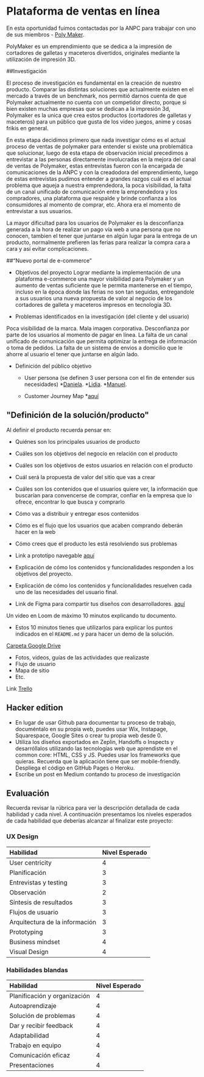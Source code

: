 # Plataforma de ventas en línea
En esta oportunidad fuimos contactadas por la ANPC para trabajar con uno de sus miembros - [Poly Maker](https://www.instagram.com/poly_maker/).

PolyMaker es un emprendimiento que se dedica a la impresión de cortadores de galletas y maceteros divertidos, originales mediante la utilización de impresión 3D.

##Investigación

El proceso de investigación es fundamental en la creación de nuestro producto. Comparar las distintas soluciones que actualmente existen en el mercado a través de un benchmark, nos permitió darnos cuenta de que Polymaker actualmente no cuenta con un competidor directo, porque si bien existen muchas empresas que se dedican a la impresión 3d, Polymaker es la unica que crea estos productos (cortadores de galletas y maceteros) para un público que gusta de los video juegos, anime y cosas frikis en general.

En esta etapa decidimos primero que nada investigar cómo es el actual  proceso de ventas de polymaker para entender si existe una problemática que solucionar, luego de esta etapa de observación inicial precedimos a entrevistar a las personas directamente involucradas en la mejora del canal de ventas de Polymaker, estas entrevistas fueron con la encargada de comunicaciones de la ANPC y con la creadodora del emprendimiento, luego de estas entrevistas pudimos entender a grandes razgos cuál es el actual problema que aqueja a nuestra emprendedora, la poca visibilidad, la falta de un canal unificado de comunicación entre la emprendedora y los compradores, una plataforma que respalde y brinde confianza a los consumidores al momento de comprar, etc. Ahora era el momento de entrevistar a sus usuarios.

La mayor dificultad para los usuarios de Polymaker es la desconfianza generada a la hora de realizar un pago vía web a una persona que no conocen, tambien el tener que juntarse en algún lugar para la entrega de un producto, normalmente prefieren las ferias para realizar la compra cara a cara y así evitar complicaciones.


##“Nuevo portal de e-commerce”

* Objetivos del proyecto 
Lograr mediante la implementación de una plataforma e-commerce una mayor visibilidad para Polymaker y un aumento de ventas suficiente que le permita mantenerse en el tiempo, incluso en la época donde las ferias no son tan seguidas, entregandole a sus usuarios una nueva propuesta de valor al negocio de los cortadores de galleta y maceteros impresos en tecnología 3D.

* Problemas identificados en la investigación (del cliente y del usuario)

Poca visibilidad de la marca.
Mala imagen corporativa.
Desconfianza por parte de los usuarios al momento de pagar en línea.
La falta de un canal unificado de comunicación que permita optimizar la entrega de información o toma de pedidos.
La falta de un sistema de envios a domicilio que le ahorre al usuario el tener que juntarse en algún lado.

* Definición del público objetivo
    * User persona 
    (se definen 3 user persona con el fin de entender sus necesidades)
    *[Daniela](https://drive.google.com/file/d/129BmSpzEYikmxofLllt5fIjm7GpNy-ho/view?usp=sharing).
    *[Lidia](https://drive.google.com/file/d/1w4XAg9I8j14fHTuWxqvXx40mGcX3B6am/view?usp=sharing).
    *[Manuel](https://drive.google.com/file/d/1hsF6Lc_44PApbN_eBSFh_El22NlFVqB9/view?usp=sharing).

    * Customer Journey Map *[aquí](https://drive.google.com/file/d/1-KgeUGA6iJVMcMGTwM2cgFs6480y6mk0/view?usp=sharing)

## "Definición de la solución/producto"

Al definir el producto recuerda pensar en:

* Quiénes son los principales usuarios de producto 
* Cuáles son los objetivos del negocio en relación con el producto
* Cuáles son los objetivos de estos usuarios en relación con el producto
* Cuál será la propuesta de valor del sitio que vas a crear
* Cuáles son los contenidos que el usuarios quiere ver, la información que
  buscarían para convencerse de comprar, confiar en la empresa que lo ofrece,
  encontrar lo que busca y comprarlo
* Cómo vas a distribuir y entregar esos contenidos
* Cómo es el flujo que los usuarios que acaben comprando deberán hacer en la web
* Cómo crees que el producto les está resolviendo sus problemas


* Link a prototipo navegable [aquí](https://www.figma.com/proto/0HJH7Y4DLTVU3m8h3x1sCbAT/Untitled?node-id=2%3A0&scaling=min-zoom&redirected=1)

* Explicación de cómo los contenidos y funcionalidades responden a los objetivos
  del proyecto. 

* Explicación de cómo los contenidos y funcionalidades resuelven cada uno de las
  necesidades del usuario final.

* Link de Figma para compartir tus diseños con desarrolladores. [aquí](https://www.figma.com/file/0HJH7Y4DLTVU3m8h3x1sCbAT/Untitled?node-id=2%3A0)

Un video en Loom de máximo 10 minutos explicando tu documento.
* Estos 10 minutos tienes que utilizarlos para explicar los puntos indicados en
  el `README.md` y para hacer un demo de la solución.

[Carpeta Google Drive](https://drive.google.com/open?id=1bOBceZfpAGXA5EHy9DFOfa_sny_pfahD)

* Fotos, videos, guías de las actividades que realizaste
* Flujo de usuario
* Mapa de sitio
* Etc.

Link [Trello](https://trello.com/b/dcWd39Sf/plataforma-de-ventas-en-l%C3%ADnea)




## Hacker edition

- En lugar de usar Github para documentar tu proceso de trabajo, documéntalo en
  su propia web, puedes usar Wix, Instapage, Squarespace, Google Sites o crear tu
propia web desde 0. 
- Utiliza los diseños exportados en Zeplin, Handoffs o Inspects y desarróllalos
utilizando las tecnologías web que aprendiste en el common core: HTML, CSS y JS.
Puedes usar los frameworks que quieras. Recuerda que la aplicación tiene que ser
mobile-friendly. Despliega el código en GitHub Pages o Heroku.
- Escribe un post en Medium contando tu proceso de investigación

## Evaluación

Recuerda revisar la rúbrica para ver la descripción detallada de cada habilidad
y cada nivel. A continuación presentamos los niveles esperados de cada habilidad
que deberías alcanzar al finalizar este proyecto:

### UX Design

|Habilidad|Nivel Esperado|
|:---|:---|
|User centricity| 4 |
|Planificación| 3 |
|Entrevistas y testing| 3 |
|Observación| 2 |
|Síntesis de resultados| 3 |
|Flujos de usuario| 3 |
|Arquitectura de la información| 3 |
|Prototyping| 3 |
|Business mindset| 4 |
|Visual Design| 4 |

### Habilidades blandas

|Habilidad|Nivel Esperado|
|:---|:---|
|Planificación y organización| 4 |
|Autoaprendizaje| 4 |
|Solución de problemas| 4 |
|Dar y recibir feedback| 4 |
|Adaptabilidad| 4 |
|Trabajo en equipo| 4 |
|Comunicación eficaz| 4 |
|Presentaciones| 4 |
